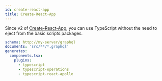 ```yaml
---
id: create-react-app
title: Create-React-App
---
```


Since v2 of [Create-React-App](https://github.com/facebook/create-react-app), you can use TypeScript without the need to eject from the basic scripts packages.

```yml
schema: http://my-server/graphql
documents: 'src/**/*.graphql'
generates:
  components.tsx:
    plugins:
      - typescript
      - typescript-operations
      - typescript-react-apollo
```
